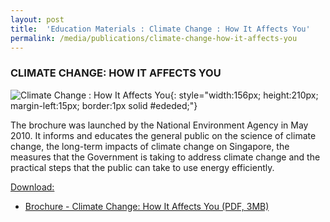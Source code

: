 ```yaml
---
layout: post
title:  'Education Materials : Climate Change : How It Affects You'
permalink: /media/publications/climate-change-how-it-affects-you
---
```



### CLIMATE CHANGE: HOW IT AFFECTS YOU

![Climate Change : How It Affects You](/images/climate-change-how-it-affects-you.jpg "Climate Change : How It Affects You"){: style="width:156px; height:210px; margin-left:15px; border:1px solid #ededed;"}

The brochure was launched by the National Environment Agency in May 2010. It informs and educates the general public on the science of climate change, the long-term impacts of climate change on Singapore, the measures that the Government is taking to address climate change and the practical steps that the public can take to use energy efficiently.

<u>Download:</u>

* [<a href="/files/docs/default-source/publications/climate-change-how-it-affects-you.pdf" target="_blank">Brochure - Climate Change: How It Affects You (PDF, 3MB)</a>](/files/docs/default-source/publications/climate-change-how-it-affects-you.pdf)